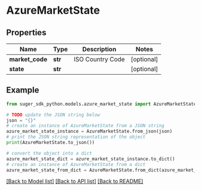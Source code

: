# AzureMarketState


## Properties

Name | Type | Description | Notes
------------ | ------------- | ------------- | -------------
**market_code** | **str** | ISO Country Code | [optional] 
**state** | **str** |  | [optional] 

## Example

```python
from suger_sdk_python.models.azure_market_state import AzureMarketState

# TODO update the JSON string below
json = "{}"
# create an instance of AzureMarketState from a JSON string
azure_market_state_instance = AzureMarketState.from_json(json)
# print the JSON string representation of the object
print(AzureMarketState.to_json())

# convert the object into a dict
azure_market_state_dict = azure_market_state_instance.to_dict()
# create an instance of AzureMarketState from a dict
azure_market_state_from_dict = AzureMarketState.from_dict(azure_market_state_dict)
```
[[Back to Model list]](../README.md#documentation-for-models) [[Back to API list]](../README.md#documentation-for-api-endpoints) [[Back to README]](../README.md)


